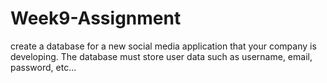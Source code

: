 # Week9-Assignment
create a database for a new social media application that your company is developing.
The database must store user data such as username, email, password, etc...
